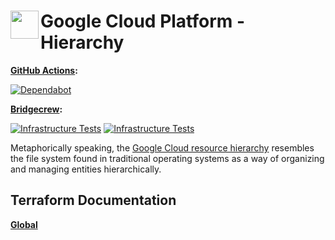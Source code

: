 # <img align="left" width="45" height="45" src="https://user-images.githubusercontent.com/1610100/197364582-9f8dd871-4833-464a-b55f-fb6d804870f9.png"> Google Cloud Platform - Hierarchy

**[GitHub Actions](https://github.com/osinfra-io/google-cloud-hierarchy/actions):**

[![Dependabot](https://github.com/osinfra-io/google-cloud-hierarchy/actions/workflows/dependabot.yml/badge.svg)](https://github.com/osinfra-io/google-cloud-hierarchy/actions/workflows/dependabot.yml)

**[Bridgecrew](https://www.bridgecrew.cloud/projects?types=Passed&repository=osinfra-io%2Fgoogle-cloud-hierarchy&branch=main):**

[![Infrastructure Tests](https://www.bridgecrew.cloud/badges/github/osinfra-io/google-cloud-hierarchy/general)](https://www.bridgecrew.cloud/link/badge?vcs=github&fullRepo=osinfra-io%2Fgoogle-cloud-hierarchy&benchmark=INFRASTRUCTURE+SECURITY) [![Infrastructure Tests](https://www.bridgecrew.cloud/badges/github/osinfra-io/google-cloud-hierarchy/cis_gcp)](https://www.bridgecrew.cloud/link/badge?vcs=github&fullRepo=osinfra-io%2Fgoogle-cloud-hierarchy&benchmark=CIS+GCP+V1.1)

Metaphorically speaking, the [Google Cloud resource hierarchy](https://cloud.google.com/resource-manager/docs/cloud-platform-resource-hierarchy) resembles the file system found in traditional operating systems as a way of organizing and managing entities hierarchically.

## Terraform Documentation

[**Global**](global/README.md)
